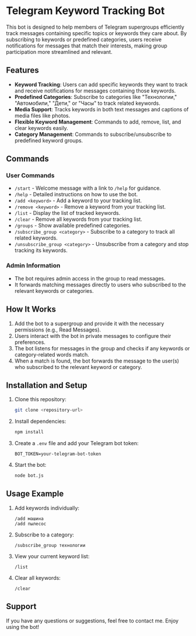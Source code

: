 # Telegram Keyword Tracking Bot

This bot is designed to help members of Telegram supergroups efficiently track messages containing specific topics or keywords they care about. By subscribing to keywords or predefined categories, users receive notifications for messages that match their interests, making group participation more streamlined and relevant.

## Features

- **Keyword Tracking**: Users can add specific keywords they want to track and receive notifications for messages containing those keywords.
- **Predefined Categories**: Subscribe to categories like "Технологии," "Автомобили," "Дети," or "Часы" to track related keywords.
- **Media Support**: Tracks keywords in both text messages and captions of media files like photos.
- **Flexible Keyword Management**: Commands to add, remove, list, and clear keywords easily.
- **Category Management**: Commands to subscribe/unsubscribe to predefined keyword groups.

## Commands

### User Commands
- `/start` - Welcome message with a link to `/help` for guidance.
- `/help` - Detailed instructions on how to use the bot.
- `/add <keyword>` - Add a keyword to your tracking list.
- `/remove <keyword>` - Remove a keyword from your tracking list.
- `/list` - Display the list of tracked keywords.
- `/clear` - Remove all keywords from your tracking list.
- `/groups` - Show available predefined categories.
- `/subscribe_group <category>` - Subscribe to a category to track all related keywords.
- `/unsubscribe_group <category>` - Unsubscribe from a category and stop tracking its keywords.

### Admin Information
- The bot requires admin access in the group to read messages.
- It forwards matching messages directly to users who subscribed to the relevant keywords or categories.

## How It Works
1. Add the bot to a supergroup and provide it with the necessary permissions (e.g., Read Messages).
2. Users interact with the bot in private messages to configure their preferences.
3. The bot listens for messages in the group and checks if any keywords or category-related words match.
4. When a match is found, the bot forwards the message to the user(s) who subscribed to the relevant keyword or category.

## Installation and Setup
1. Clone this repository:
   ```bash
   git clone <repository-url>
   ```
2. Install dependencies:
   ```bash
   npm install
   ```
3. Create a `.env` file and add your Telegram bot token:
   ```
   BOT_TOKEN=your-telegram-bot-token
   ```
4. Start the bot:
   ```bash
   node bot.js
   ```

## Usage Example
1. Add keywords individually:
   ```
   /add машина
   /add пылесос
   ```
2. Subscribe to a category:
   ```
   /subscribe_group технологии
   ```
3. View your current keyword list:
   ```
   /list
   ```
4. Clear all keywords:
   ```
   /clear
   ```

## Support
If you have any questions or suggestions, feel free to contact me. Enjoy using the bot!
